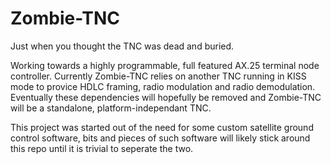 Zombie-TNC
=======
  
Just when you thought the TNC was dead and buried.  
  
Working towards a highly programmable, full featured AX.25 terminal
node controller. Currently Zombie-TNC relies on another TNC running in
KISS mode to provice HDLC framing, radio modulation and radio
demodulation. Eventually these dependencies will hopefully be removed
and Zombie-TNC will be a standalone, platform-independant TNC.  
  
This project was started out of the need for some custom satellite
ground control software, bits and pieces of such software will likely
stick around this repo until it is trivial to seperate the two.